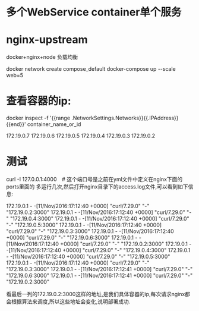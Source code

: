 # 多个WebService container单个服务
# nginx-upstream
docker+nginx+node 负载均衡

docker network create compose_default
docker-compose up --scale web=5 

# 查看容器的ip:

docker inspect -f '{{range .NetworkSettings.Networks}}{{.IPAddress}}{{end}}' container_name_or_id

172.19.0.7
172.19.0.6
172.19.0.5
172.19.0.4
172.19.0.3
172.19.0.2

# 测试
curl -I 127.0.0.1:4000　# 这个端口号是之前在yml文件中定义在nginx下面的ports里面的
多运行几次,然后打开nginx目录下的access.log文件,可以看到如下信息:

172.19.0.1 - -[11/Nov/2016:17:12:40 +0000] "curl/7.29.0" "-" "172.19.0.2:3000"
172.19.0.1 - -[11/Nov/2016:17:12:40 +0000] "curl/7.29.0" "-" "172.19.0.4:3000"
172.19.0.1 - -[11/Nov/2016:17:12:40 +0000] "curl/7.29.0" "-" "172.19.0.5:3000"
172.19.0.1 - -[11/Nov/2016:17:12:40 +0000] "curl/7.29.0" "-" "172.19.0.3:3000"
172.19.0.1 - -[11/Nov/2016:17:12:40 +0000] "curl/7.29.0" "-" "172.19.0.6:3000"
172.19.0.1 - -[11/Nov/2016:17:12:40 +0000] "curl/7.29.0" "-" "172.19.0.2:3000"
172.19.0.1 - -[11/Nov/2016:17:12:40 +0000] "curl/7.29.0" "-" "172.19.0.4:3000"
172.19.0.1 - -[11/Nov/2016:17:12:40 +0000] "curl/7.29.0" "-" "172.19.0.5:3000"
172.19.0.1 - -[11/Nov/2016:17:12:40 +0000] "curl/7.29.0" "-" "172.19.0.3:3000"
172.19.0.1 - -[11/Nov/2016:17:12:41 +0000] "curl/7.29.0" "-" "172.19.0.6:3000"
172.19.0.1 - -[11/Nov/2016:17:12:41 +0000] "curl/7.29.0" "-" "172.19.0.2:3000"

看最后一列的172.19.0.2:3000这样的地址,是我们具体容器的ip,每次请求nginx都会根据算法来调度,所以这些地址会变化,说明部署成功.

